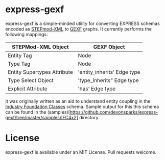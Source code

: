 # express-gexf
express-gexf is a simple-minded utility for converting EXPRESS schemas encoded as [STEPmod-XML](http://stepmod.sourceforge.net/express_model_spec/) to [GEXF](https://gephi.org/gexf/format/) graphs. It currently performs the following mappings:

|  STEPMod-XML Object | GEXF Object                                  |
|     ---          |      ---                                        |
|     Entity Tag      |     Node                                     |
|     Type  Tag       |     Node                                     |
|     Entity Supertypes Attribute    |   'entity_inherits' Edge type |
|     Type Select Object          |    'type_inherits" Edge type     |
|     Explicit Attribute          |    'has' Edge type               |

It was originally written as an aid to understand entity coupling in the [Industry Foundation Classes](https://www.buildingsmart.org/standards/bsi-standards/industry-foundation-classes/) schema. Sample output for this this schema can be found in the (samples)[https://github.com/devonsparks/express-gexf/tree/master/samples/IFC4x2] directory.

# License
express-gexf is available under an MIT License. Pull requests welcome.
